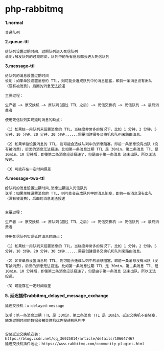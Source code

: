 # php-rabbitmq

**1.normal** 

    普通队列
    
**2.queue-ttl**

    给队列设置过期时间，过期队列进入死信队列
    说明:触发队列的过期时间，队列中的所有信息都会进入死信队列
    
**3.message-ttl**

    给队列的消息设置过期时间
    说明：如果单独设置消息的 TTL，则可能会造成队列中的消息阻塞，即前一条消息没有出队（没有被消费），后面的消息无法投递
    
    主要过程：
    
    生产者 —> 原交换机 —> 原队列(超过 TTL 之后) —> 死信交换机 —> 死信队列 —> 最终消费者
    
    使用死信队列实现延时消息的缺点：
    
    （1）如果统一用队列来设置消息的 TTL，当梯度非常多的情况下，比如 1 分钟，2 分钟，5 分钟，10 分钟，20 分钟，30 分钟......需要创建很多交换机和队列来路由消息。
    
    （2）如果单独设置消息的 TTL，则可能会造成队列中的消息阻塞，即前一条消息没有出队（没有被消费），后面的消息无法投递。比如第一条消息过期 TTL 是 30min，第二条消息 TTL 是 10min。10 分钟后，即使第二条消息应该投递了，但是由于第一条消息 还未出队，所以无法投递。
    
    （3）可能存在一定时间误差

    
**4.message-two-ttl**

    给队列的消息设置过期时间,消息过期进入死信队列
    说明：如果单独设置消息的 TTL，则可能会造成队列中的消息阻塞，即前一条消息没有出队（没有被消费），后面的消息无法投递
            
        
    主要过程：
    
    生产者 —> 原交换机 —> 原队列(超过 TTL 之后) —> 死信交换机 —> 死信队列 —> 最终消费者
    
    使用死信队列实现延时消息的缺点：
    
    （1）如果统一用队列来设置消息的 TTL，当梯度非常多的情况下，比如 1 分钟，2 分钟，5 分钟，10 分钟，20 分钟，30 分钟......需要创建很多交换机和队列来路由消息。
    
    （2）如果单独设置消息的 TTL，则可能会造成队列中的消息阻塞，即前一条消息没有出队（没有被消费），后面的消息无法投递。比如第一条消息过期 TTL 是 30min，第二条消息 TTL 是 10min。10 分钟后，即使第二条消息应该投递了，但是由于第一条消息 还未出队，所以无法投递。
    
    （3）可能存在一定时间误差

    
**5. 延迟插件rabbitmq_delayed_message_exchange**
    
    延迟交换机：x-delayed-message
    
    说明；第一条消息过期 TTL 是 30min，第二条消息 TTL 是 10min，延迟交换机不会堵塞，触发过期时间的数据会被交换机优先投递到队列中
    
    
    安装延迟交换机安装：https://blog.csdn.net/qq_36025814/article/details/106647467
    延迟交换机插件地址：https://www.rabbitmq.com/community-plugins.html
    